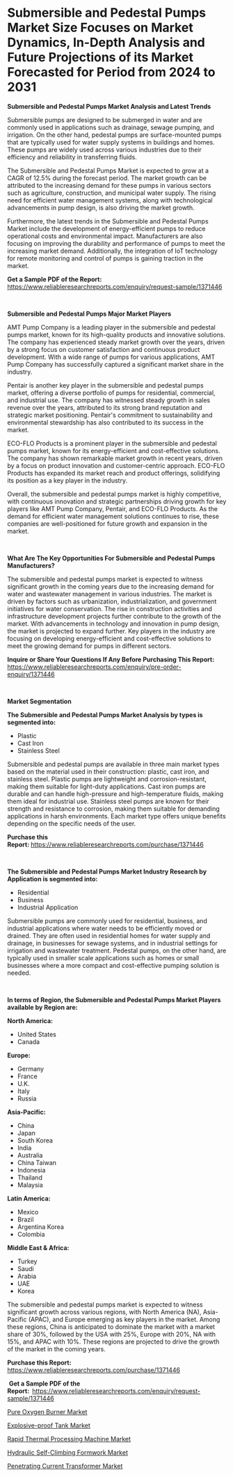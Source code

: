 <p><h1>Submersible and Pedestal Pumps Market Size Focuses on Market Dynamics, In-Depth Analysis and Future Projections of its Market Forecasted for Period from 2024 to 2031</h1></p><p><strong>Submersible and Pedestal Pumps Market Analysis and Latest Trends</strong></p>
<p><p>Submersible pumps are designed to be submerged in water and are commonly used in applications such as drainage, sewage pumping, and irrigation. On the other hand, pedestal pumps are surface-mounted pumps that are typically used for water supply systems in buildings and homes. These pumps are widely used across various industries due to their efficiency and reliability in transferring fluids.</p><p>The Submersible and Pedestal Pumps Market is expected to grow at a CAGR of 12.5% during the forecast period. The market growth can be attributed to the increasing demand for these pumps in various sectors such as agriculture, construction, and municipal water supply. The rising need for efficient water management systems, along with technological advancements in pump design, is also driving the market growth.</p><p>Furthermore, the latest trends in the Submersible and Pedestal Pumps Market include the development of energy-efficient pumps to reduce operational costs and environmental impact. Manufacturers are also focusing on improving the durability and performance of pumps to meet the increasing market demand. Additionally, the integration of IoT technology for remote monitoring and control of pumps is gaining traction in the market.</p></p>
<p><strong>Get a Sample PDF of the Report:&nbsp;</strong> <a href="https://www.reliableresearchreports.com/enquiry/request-sample/1371446">https://www.reliableresearchreports.com/enquiry/request-sample/1371446</a></p>
<p>&nbsp;</p>
<p><strong>Submersible and Pedestal Pumps Major Market Players</strong></p>
<p><p>AMT Pump Company is a leading player in the submersible and pedestal pumps market, known for its high-quality products and innovative solutions. The company has experienced steady market growth over the years, driven by a strong focus on customer satisfaction and continuous product development. With a wide range of pumps for various applications, AMT Pump Company has successfully captured a significant market share in the industry.</p><p>Pentair is another key player in the submersible and pedestal pumps market, offering a diverse portfolio of pumps for residential, commercial, and industrial use. The company has witnessed steady growth in sales revenue over the years, attributed to its strong brand reputation and strategic market positioning. Pentair's commitment to sustainability and environmental stewardship has also contributed to its success in the market.</p><p>ECO-FLO Products is a prominent player in the submersible and pedestal pumps market, known for its energy-efficient and cost-effective solutions. The company has shown remarkable market growth in recent years, driven by a focus on product innovation and customer-centric approach. ECO-FLO Products has expanded its market reach and product offerings, solidifying its position as a key player in the industry.</p><p>Overall, the submersible and pedestal pumps market is highly competitive, with continuous innovation and strategic partnerships driving growth for key players like AMT Pump Company, Pentair, and ECO-FLO Products. As the demand for efficient water management solutions continues to rise, these companies are well-positioned for future growth and expansion in the market.</p></p>
<p>&nbsp;</p>
<p><strong>What Are The Key Opportunities For Submersible and Pedestal Pumps Manufacturers?</strong></p>
<p><p>The submersible and pedestal pumps market is expected to witness significant growth in the coming years due to the increasing demand for water and wastewater management in various industries. The market is driven by factors such as urbanization, industrialization, and government initiatives for water conservation. The rise in construction activities and infrastructure development projects further contribute to the growth of the market. With advancements in technology and innovation in pump design, the market is projected to expand further. Key players in the industry are focusing on developing energy-efficient and cost-effective solutions to meet the growing demand for pumps in different sectors.</p></p>
<p><strong>Inquire or Share Your Questions If Any Before Purchasing This Report:</strong> <a href="https://www.reliableresearchreports.com/enquiry/pre-order-enquiry/1371446">https://www.reliableresearchreports.com/enquiry/pre-order-enquiry/1371446</a></p>
<p>&nbsp;</p>
<p><strong>Market Segmentation</strong></p>
<p><strong>The Submersible and Pedestal Pumps Market Analysis by types is segmented into:</strong></p>
<p><ul><li>Plastic</li><li>Cast Iron</li><li>Stainless Steel</li></ul></p>
<p><p>Submersible and pedestal pumps are available in three main market types based on the material used in their construction: plastic, cast iron, and stainless steel. Plastic pumps are lightweight and corrosion-resistant, making them suitable for light-duty applications. Cast iron pumps are durable and can handle high-pressure and high-temperature fluids, making them ideal for industrial use. Stainless steel pumps are known for their strength and resistance to corrosion, making them suitable for demanding applications in harsh environments. Each market type offers unique benefits depending on the specific needs of the user.</p></p>
<p><strong>Purchase this Report:&nbsp;</strong><a href="https://www.reliableresearchreports.com/purchase/1371446">https://www.reliableresearchreports.com/purchase/1371446</a></p>
<p>&nbsp;</p>
<p><strong>The Submersible and Pedestal Pumps Market Industry Research by Application is segmented into:</strong></p>
<p><ul><li>Residential</li><li>Business</li><li>Industrial Application</li></ul></p>
<p><p>Submersible pumps are commonly used for residential, business, and industrial applications where water needs to be efficiently moved or drained. They are often used in residential homes for water supply and drainage, in businesses for sewage systems, and in industrial settings for irrigation and wastewater treatment. Pedestal pumps, on the other hand, are typically used in smaller scale applications such as homes or small businesses where a more compact and cost-effective pumping solution is needed.</p></p>
<p>&nbsp;</p>
<p><strong>In terms of Region, the Submersible and Pedestal Pumps Market Players available by Region are:</strong></p>
<p>
    <p> <strong> North America: </strong>
        <ul>
            <li>United States</li>
            <li>Canada</li>
        </ul>
        </p> 
    <p> <strong> Europe: </strong>
        <ul>
            <li>Germany</li>
            <li>France</li>
            <li>U.K.</li>
            <li>Italy</li>
            <li>Russia</li>
        </ul>
        </p> 
    <p> <strong> Asia-Pacific: </strong>
        <ul>
            <li>China</li>
            <li>Japan</li>
            <li>South Korea</li>
            <li>India</li>
            <li>Australia</li>
            <li>China Taiwan</li>
            <li>Indonesia</li>
            <li>Thailand</li>
            <li>Malaysia</li>
        </ul>
        </p> 
    <p> <strong> Latin America: </strong>
        <ul>
            <li>Mexico</li>
            <li>Brazil</li>
            <li>Argentina Korea</li>
            <li>Colombia</li>
        </ul>
        </p> 
    <p> <strong> Middle East & Africa: </strong>
        <ul>
            <li>Turkey</li>
            <li>Saudi</li>
            <li>Arabia</li>
            <li>UAE</li>
            <li>Korea</li>
        </ul>
    </p>
    </p>
<p><p>The submersible and pedestal pumps market is expected to witness significant growth across various regions, with North America (NA), Asia-Pacific (APAC), and Europe emerging as key players in the market. Among these regions, China is anticipated to dominate the market with a market share of 30%, followed by the USA with 25%, Europe with 20%, NA with 15%, and APAC with 10%. These regions are projected to drive the growth of the market in the coming years.</p></p>
<p><strong>Purchase this Report: </strong><a href="https://www.reliableresearchreports.com/purchase/1371446">https://www.reliableresearchreports.com/purchase/1371446</a></p>
<p>&nbsp;<strong>Get a Sample PDF of the Report:&nbsp;&nbsp;</strong><a href="https://www.reliableresearchreports.com/enquiry/request-sample/1371446">https://www.reliableresearchreports.com/enquiry/request-sample/1371446</a></p>
<p><strong></strong></p>
<p><p><a href="https://medium.com/@raulkihn1910/pure-oxygen-burner-market-size-reveals-the-best-marketing-channels-in-global-industry-db4f9b65324a">Pure Oxygen Burner Market</a></p><p><a href="https://medium.com/@raulkihn1910/explosive-proof-tank-market-size-market-outlook-and-market-forecast-2024-to-2031-cde998a21501">Explosive-proof Tank Market</a></p><p><a href="https://medium.com/@raulkihn1910/rapid-thermal-processing-machine-market-comprehensive-assessment-by-type-application-and-bc1cf9164d7d">Rapid Thermal Processing Machine Market</a></p><p><a href="https://medium.com/@raulkihn1910/hydraulic-self-climbing-formwork-market-size-cagr-trends-2024-2030-cca9f6b162ec">Hydraulic Self-Climbing Formwork Market</a></p><p><a href="https://medium.com/@raulkihn1910/penetrating-current-transformer-market-research-report-its-history-and-forecast-2024-to-2031-b1250485f080">Penetrating Current Transformer Market</a></p></p>